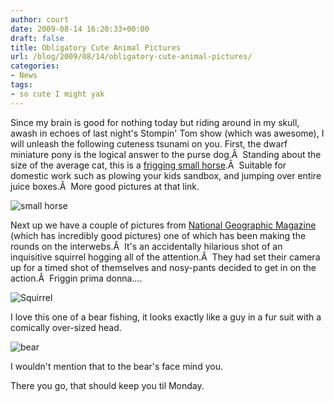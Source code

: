 ```yaml
---
author: court
date: 2009-08-14 16:20:33+00:00
draft: false
title: Obligatory Cute Animal Pictures
url: /blog/2009/08/14/obligatory-cute-animal-pictures/
categories:
- News
tags:
- so cute I might yak
---
```


Since my brain is good for nothing today but riding around in my skull, awash in echoes of last night's Stompin' Tom show (which was awesome), I will unleash the following cuteness tsunami on you.
First, the dwarf miniature pony is the logical answer to the purse dog.Â  Standing about the size of the average cat, this is a [frigging small horse](http://www.dailymail.co.uk/news/worldnews/article-1205022/Koda-born-health-problems-doctors-worried-But-turns-hes-just-little-horse.html).Â  Suitable for domestic work such as plowing your kids sandbox, and jumping over entire juice boxes.Â  More good pictures at that link.

![small horse](http://www.vallentyne.com/blog/wp-content/uploads/2009/08/smallhorse.jpg)


Next up we have a couple of pictures from [National Geographic Magazine](http://ngm.nationalgeographic.com/photography) (which has incredibly good pictures) one of which has been making the rounds on the interwebs.Â  It's an accidentally hilarious shot of an inquisitive squirrel hogging all of the attention.Â  They had set their camera up for a timed shot of themselves and nosy-pants decided to get in on the action.Â  Friggin prima donna....

![Squirrel](http://www.vallentyne.com/blog/wp-content/uploads/2009/08/Squirrel.jpg)


I love this one of a bear fishing, it looks exactly like a guy in a fur suit with a comically over-sized head.

![bear](http://www.vallentyne.com/blog/wp-content/uploads/2009/08/bear.jpg)


I wouldn't mention that to the bear's face mind you.

There you go, that should keep you til Monday.

